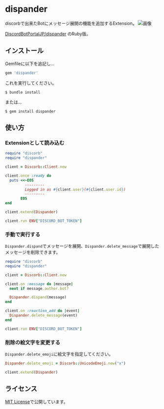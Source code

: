 # dispander

discorbで出来たBotにメッセージ展開の機能を追加するExtension。
![画像](https://user-images.githubusercontent.com/59691627/131650571-ec50bf35-c971-4aeb-9a58-8fbf9b3e759b.png)

[DiscordBotPortalJP/dispander](https://github.com/DiscordBotPortalJP/dispander) のRuby版。

## インストール

Gemfileに以下を追記し...

```ruby
gem 'dispander'
```

これを実行してください。

    $ bundle install

または...

    $ gem install dispander

## 使い方

### Extensionとして読み込む

```ruby
require "discorb"
require "dispander"

client = Discorb::Client.new

client.once :ready do
  puts <<~EOS
         ---------
         Logged in as #{client.user}(#{client.user.id})
         ---------
       EOS
end

client.extend(Dispander)

client.run ENV["DISCORD_BOT_TOKEN"]
```

### 手動で実行する

`Dispander.dispand`でメッセージを展開、`Dispander.delete_message`で展開したメッセージを削除できます。

```ruby
require "discorb"
require "dispander"

client = Discorb::Client.new

client.on :message do |message|
  next if message.author.bot?

  Dispander.dispand(message)
end

client.on :reaction_add do |event|
  Dispander.delete_message(event)
end

client.run ENV["DISCORD_BOT_TOKEN"]
```

### 削除の絵文字を変更する

`Dispander.delete_emoji`に絵文字を指定してください。

```ruby
Dispander.delete_emoji = Discorb::UnicodeEmoji.new("x")

client.extend(Dispander)
```


## ライセンス

[MIT License](https://opensource.org/licenses/MIT)で公開しています。
